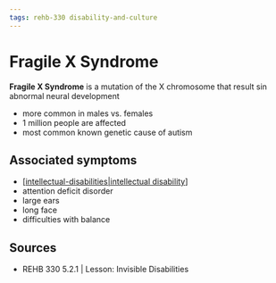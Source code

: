 ```yaml
---
tags: rehb-330 disability-and-culture
---
```


# Fragile X Syndrome

**Fragile X Syndrome** is a mutation of the X chromosome that result sin abnormal neural development

- more common in males vs. females
- 1 million people are affected
- most common known genetic cause of autism

## Associated symptoms

- [[intellectual-disabilities|intellectual disability]]
- attention deficit disorder
- large ears
- long face
- difficulties with balance

## Sources

- REHB 330 5.2.1 | Lesson: Invisible Disabilities

[//begin]: # "Autogenerated link references for markdown compatibility"
[intellectual-disabilities|intellectual disability]: intellectual-disabilities "Intellectual Disabilities"
[//end]: # "Autogenerated link references"

